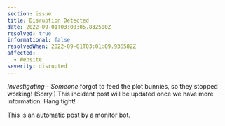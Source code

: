 ```yaml
---
section: issue
title: Disruption Detected
date: 2022-09-01T03:00:05.832500Z
resolved: true
informational: false
resolvedWhen: 2022-09-01T03:01:09.936582Z
affected:
  - Website
severity: disrupted
---
```

*Investigating* - _Someone_ forgot to feed the plot bunnies, so they stopped working! (Sorry.) This incident post will be updated once we have more information. Hang tight!

This is an automatic post by a monitor bot.
        